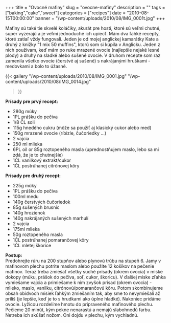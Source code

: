 +++
title = "Ovocné mafiny"
slug = "ovocne-mafiny"
description = ""
tags = ["baking","cake","sweet"]
categories = ["recipes"]
date = "2010-08-15T00:00:00"
banner = "/wp-content/uploads/2010/08/IMG_0001t.jpg"
+++

Mafiny sú také tie skvelé koláčiky, akurát pre hostí, ktoré sú veľmi chutné, super vyzerajú a je
veľmi jednoduché ich upiecť. Mám dva ľahké recepty, ktoré zatiaľ vždy fungovali. Jeden je od mojej
anglickej kamarátky Kate a druhý z knižky "1 mix 50 muffins", ktorú som si kúpila v Anglicku. Jeden z nich používam, keď mám po ruke mrazené ovocie (najlepšie nejaké lesné plody) a druhý na sladké alebo sušené ovocie. V druhom recepte som raz zamenila všetko ovocie (čerstvé aj sušené) s nakrájanými hruškami - medovkami a bolo to úžasné.

{{< gallery
    "/wp-content/uploads/2010/08/IMG_0001.jpg"
    "/wp-content/uploads/2010/08/IMG_0014.jpg"
>}}

**Prísady pre prvý recept:**  

* 280g múky
* 1PL prášku do pečiva
* 1/8 ČL soli
* 115g hnedého cukru (môže sa použiť aj klasický cukor alebo med)
* 150g mrazené ovocie (ríbizle, čučoriedky ...)
* 2 vajcia
* 250 ml mlieka
* 6PL oil or 85g roztopeného masla (uprednostňujem maslo, lebo sa mi zdá, že je to chutnejšie)
* 1ČL vanilkový extrakt/cukor
* 1ČL postrúhanej citrónovej kôry

**Prísady pre druhý recept:**  

* 225g múky
* 1PL prášku do pečiva
* 100ml medu
* 140g čerstvých čučoriedok
* 85g sušených brusníc
* 140g hrozienok
* 140g nakrájaných sušených marhulí
* 2 vajcia
* 175ml mlieka
* 50g roztopeného masla
* 1ČL postrúhanej pomarančovej kôry
* 1ČL mletej škorice
 
**Postup:**  
Predohrejte rúru na 200 stupňov alebo plynovú trúbu na stupeň 6. Jamy v mafinovom plechu potrite
maslom alebo použite 12 košíkov na pečenie mafinov. Teraz treba zmiešať všetky suché prísady (okrem
ovocia) v miske dokopy (múku, prášok do pečiva, soľ, cukor, škoricu). V ďalšej miske zľahka
vymiešame vajcia a primiešame k nim zvyšok prísad (okrem ovocia) - mlieko, maslo, vanilku,
citrónovú/pomarančovú kôru. Potom skombinujeme obsah obidvoch misiek ľahkým zmiešaním tak, aby sme
to nevymiešali až príliš (je lepšie, keď je to s hrudkami ako úplne hladké). Nakoniec pridáme
ovocie. Lyžicou rozdelíme hmotu do pripraveného mafinového plechu. Pečieme 20 minút, kým pekne
nenarastú a nemajú slabohnedú farbu. Netreba ich skúšať nožom. Oni dojdu v plechu, kým vychladnú.
